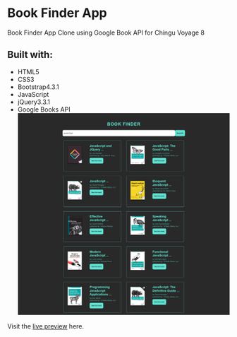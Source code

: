 # Book Finder App
Book Finder App Clone using Google Book API for Chingu Voyage 8

## Built with:
- HTML5
- CSS3
- Bootstrap4.3.1
- JavaScript
- jQuery3.3.1
- Google Books API
![Book Finder App](img/book-finder-screenshot.png "Book Finder App")

Visit the [live preview](https://genesisgabiola.github.io/book-finder/) here.